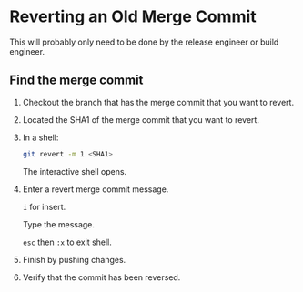 # Reverting an Old Merge Commit

This will probably only need to be done by the release engineer or build engineer.

## Find the merge commit

1. Checkout the branch that has the merge commit that you want to revert.
1. Located the SHA1 of the merge commit that you want to revert.
1. In a shell:

    ```bash
    git revert -m 1 <SHA1>
    ```
    
    The interactive shell opens.
    
1. Enter a revert merge commit message.

    `i` for insert.
    
    Type the message.
    
    `esc` then `:x` to exit shell.
    
1. Finish by pushing changes. 
1. Verify that the commit has been reversed.
